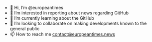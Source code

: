 - 👋 Hi, I’m @europeantimes
- 👀 I’m interested in reporting about news regarding GitHub
- 🌱 I’m currently learning about the GitHub
- 💞️ I’m looking to collaborate on making developments known to the general public
- 📫 How to reach me contact@europeantimes.news

<!---
europeantimes/europeantimes is a ✨ special ✨ repository because its `README.md` (this file) appears on your GitHub profile.
You can click the Preview link to take a look at your changes.
--->
